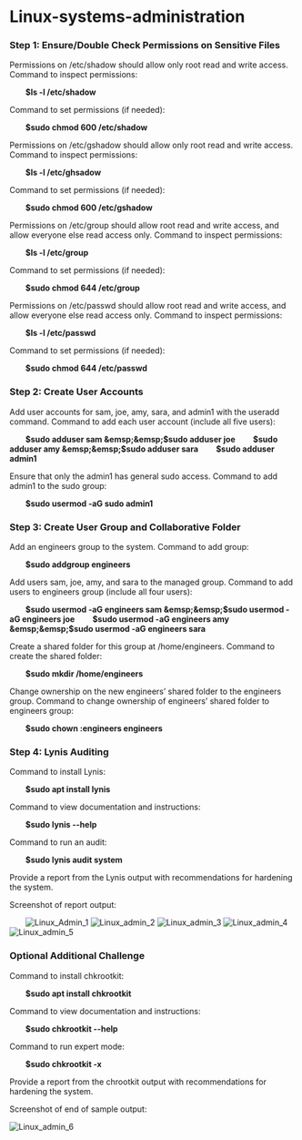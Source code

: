 # Linux-systems-administration
<h3>Step 1: Ensure/Double Check Permissions on Sensitive Files</h3>
Permissions on /etc/shadow should allow only root read and write access.
Command to inspect permissions:

 &emsp;&emsp;**$ls -l /etc/shadow**


Command to set permissions (if needed):

 &emsp;&emsp;**$sudo chmod 600 /etc/shadow**


Permissions on /etc/gshadow should allow only root read and write access.
Command to inspect permissions:

 &emsp;&emsp;**$ls -l /etc/ghsadow**


Command to set permissions (if needed):

 &emsp;&emsp;**$sudo chmod 600 /etc/gshadow**


Permissions on /etc/group should allow root read and write access, and allow everyone else read access only.
Command to inspect permissions:

 &emsp;&emsp;**$ls -l /etc/group**


Command to set permissions (if needed):

 &emsp;&emsp;**$sudo chmod 644 /etc/group**


Permissions on /etc/passwd should allow root read and write access, and allow everyone else read access only.
Command to inspect permissions:

 &emsp;&emsp;**$ls -l /etc/passwd**


Command to set permissions (if needed):

 &emsp;&emsp;**$sudo chmod 644 /etc/passwd**


<h3>Step 2: Create User Accounts</h3>
Add user accounts for sam, joe, amy, sara, and admin1 with the useradd command.
Command to add each user account (include all five users):

 &emsp;&emsp;**$sudo adduser sam
 &emsp;&emsp;$sudo adduser joe
 &emsp;&emsp;$sudo adduser amy
 &emsp;&emsp;$sudo adduser sara
 &emsp;&emsp;$sudo adduser admin1**


Ensure that only the admin1 has general sudo access.
Command to add admin1 to the sudo group:

 &emsp;&emsp;**$sudo usermod -aG sudo admin1**


<h3>Step 3: Create User Group and Collaborative Folder</h3>
Add an engineers group to the system.
Command to add group:

 &emsp;&emsp;**$sudo addgroup engineers**


Add users sam, joe, amy, and sara to the managed group.
Command to add users to engineers group (include all four users):

 &emsp;&emsp;**$sudo usermod -aG engineers sam
 &emsp;&emsp;$sudo usermod -aG engineers joe
 &emsp;&emsp;$sudo usermod -aG engineers amy
 &emsp;&emsp;$sudo usermod -aG engineers sara**


Create a shared folder for this group at /home/engineers.
Command to create the shared folder:

 &emsp;&emsp;**$sudo mkdir /home/engineers**


Change ownership on the new engineers’ shared folder to the engineers group.
Command to change ownership of engineers’ shared folder to engineers group:

 &emsp;&emsp;**$sudo chown :engineers engineers**


<h3>Step 4: Lynis Auditing</h3>
Command to install Lynis:

 &emsp;&emsp;**$sudo apt install lynis**


Command to view documentation and instructions:

 &emsp;&emsp;**$sudo lynis --help**


Command to run an audit:

&emsp;&emsp;**$sudo lynis audit system**


Provide a report from the Lynis output with recommendations for hardening the system.

Screenshot of report output:

&emsp;&emsp;![Linux_Admin_1](https://github.com/tjbuckley94/Linux-systems-administration/assets/124013280/2f5b9e27-6a38-4920-bcc9-e80b15d1f305)
![Linux_admin_2](https://github.com/tjbuckley94/Linux-systems-administration/assets/124013280/d5a202ec-7b1f-4380-82c1-3ff794065b73)
![Linux_admin_3](https://github.com/tjbuckley94/Linux-systems-administration/assets/124013280/2c8789cc-9edd-454f-973e-80d7bfa00854)
![Linux_admin_4](https://github.com/tjbuckley94/Linux-systems-administration/assets/124013280/9563a304-49d3-4604-8206-baba27ae7726)
![Linux_admin_5](https://github.com/tjbuckley94/Linux-systems-administration/assets/124013280/931ba78b-1ceb-4851-939e-abd34efcbdc4)



<h3>Optional Additional Challenge</h3>
Command to install chkrootkit:

 &emsp;&emsp;**$sudo apt install chkrootkit**


Command to view documentation and instructions:

 &emsp;&emsp;**$sudo chkrootkit --help**


Command to run expert mode:

 &emsp;&emsp;**$sudo chkrootkit -x**


Provide a report from the chrootkit output with recommendations for hardening the system.

Screenshot of end of sample output:


![Linux_admin_6](https://github.com/tjbuckley94/Linux-systems-administration/assets/124013280/03624719-df86-4c11-8004-b02e472df7a6)
